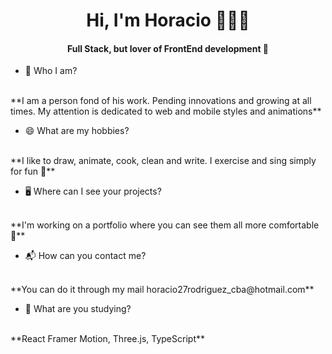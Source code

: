 <h1 align="center">Hi, I'm Horacio 👨🏽‍💻</h1>
<h4 align="center">Full Stack, but lover of FrontEnd development 🦦</h4>


- 💬 Who I am? 
<br/>
**I am a person fond of his work. Pending innovations and growing at all times. My attention is dedicated to web and mobile styles and animations**

- 😄 What are my hobbies? 
<br/>
**I like to draw, animate, cook, clean and write. I exercise and sing simply for fun 🧘**

- 🖥 Where can I see your projects? 
<br/>
**I'm working on a portfolio where you can see them all more comfortable 🐣**

- 📬 How can you contact me? 
<br/>
**You can do it through my mail horacio27rodriguez_cba@hotmail.com**

- 🌱 What are you studying? 
<br/>
**React Framer Motion, Three.js, TypeScript**


